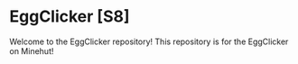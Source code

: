 # EggClicker [S8]

Welcome to the EggClicker repository! This repository is for the EggClicker on Minehut!
